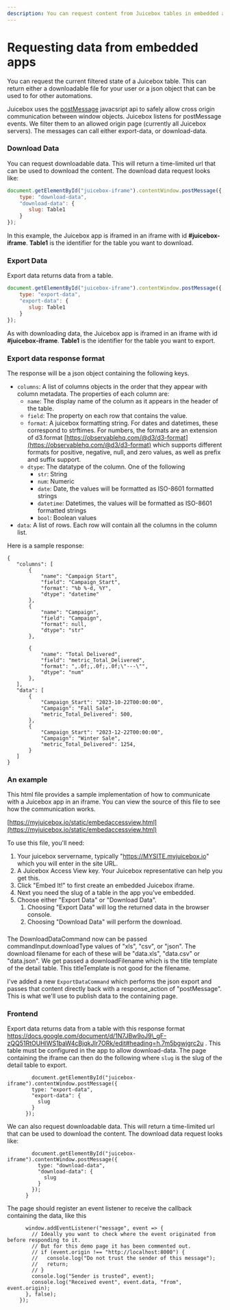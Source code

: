 ```yaml
---
description: You can request content from Juicebox tables in embedded apps
---
```


# Requesting data from embedded apps

You can request the current filtered state of a Juicebox table. This can return either a downloadable file for your user or a json object that can be used to for other automations.&#x20;

Juicebox uses the [postMessage](https://developer.mozilla.org/en-US/docs/Web/API/Window/postMessage) javacsript api to safely allow cross origin communication between window objects. Juicebox listens for postMessage events. We filter them to an allowed origin page (currently all Juicebox servers). The messages can call either export-data, or download-data.

### Download Data

You can request downloadable data. This will return a time-limited url that can be used to download the content. The download data request looks like:

```javascript
document.getElementById("juicebox-iframe").contentWindow.postMessage({
    type: "download-data",
    "download-data": {
       slug: Table1
    }
});
```

In this example, the Juicebox app is iframed in an iframe with id **#juicebox-iframe**. **Table1** is the identifier for the table you want to download.

### Export Data

Export data returns data from a table.&#x20;

```javascript
document.getElementById("juicebox-iframe").contentWindow.postMessage({
    type: "export-data",
    "export-data": {
       slug: Table1
    }
});
```

As with downloading data, the Juicebox app is iframed in an iframe with id **#juicebox-iframe**. **Table1** is the identifier for the table you want to export.

### Export data response format

The response will be a json object containing the following keys.

* `columns`: A list of columns objects in the order that they appear with column metadata. The properties of each column are:
  * `name`: The display name of the column as it appears in the header of the table.
  * `field`: The property on each row that contains the value.
  * `format`: A juicebox formatting string. For dates and datetimes, these correspond to strftimes. For numbers, the formats are an extension of d3.format [https://observablehq.com/@d3/d3-format](https://observablehq.com/@d3/d3-format) which supports different formats for positive, negative, null, and zero values, as well as prefix and suffix support.
  * `dtype`: The datatype of the column. One of the following
    * `str`: String
    * `num`: Numeric
    * `date`: Date, the values will be formatted as ISO-8601 formatted strings
    * `datetime`: Datetimes, the values will be formatted as ISO-8601 formatted strings
    * `bool`: Boolean values
* `data`: A list of rows. Each row will contain all the columns in the column list.

Here is a sample response:

```
{
   "columns": [
       {
           "name": "Campaign Start",
           "field": "Campaign_Start",
           "format": "%b %-d, %Y",
           "dtype": "datetime"
       },
       {
           "name": "Campaign",
           "field": "Campaign",
           "format": null,
           "dtype": "str"
       },
 
       {
           "name": "Total Delivered",
           "field": "metric_Total_Delivered",
           "format": ",.0f;,.0f;,.0f;\"---\"",
           "dtype": "num"
       },
   ],
   "data": [
       {
           "Campaign_Start": "2023-10-22T00:00:00",
           "Campaign": "Fall Sale",
           "metric_Total_Delivered": 500,
       },
       {
           "Campaign_Start": "2023-12-22T00:00:00",
           "Campaign": "Winter Sale",
           "metric_Total_Delivered": 1254,
       }
   ]
}
```

### An example

This html file provides a sample implementation of how to communicate with a Juicebox app in an iframe. You can view the source of this file to see how the communication works.

[https://myjuicebox.io/static/embedaccessview.html](https://myjuicebox.io/static/embedaccessview.html)

To use this file, you'll need:

1. Your juicebox servername, typically "https://MYSITE.myjuicebox.io" which you will enter in the site URL.
2. A Juicebox Access View key. Your Juicebox representative can help you get this.
3. Click "Embed It!" to first create an embedded Juicebox iframe.
4. Next you need the slug of a table in the app you've embedded.
5. Choose either "Export Data" or "Download Data".&#x20;
   1. Choosing "Export Data" will log the returned data in the browser console.
   2. Choosing "Download Data" will perform the download.





###

The DownloadDataCommand now can be passed commandInput.downloadType values of "xls", "csv", or "json". The download filename for each of these will be "data.xls", "data.csv" or "data.json". We get passed a downloadFilename which is the title template of the detail table. This titleTemplate is not good for the filename.

I've added a new `ExportDataCommand` which performs the json export and passes that content directly back with a response\_action of "postMessage". This is what we'll use to publish data to the containing page.

### Frontend



Export data returns data from a table with this response format https://docs.google.com/document/d/1N7JBw9oJ9\_gF-zQQ51RtOUHlWS1baW4cBjqkJIr7ORk/edit#heading=h.7m5bgwjgrc2u . This table must be configured in the app to allow download-data. The page containing the iframe can then do the following where `slug` is the slug of the detail table to export.

```
        document.getElementById("juicebox-iframe").contentWindow.postMessage({
        type: "export-data",
        "export-data": {
          slug
        }
      });
```

We can also request downloadable data. This will return a time-limited url that can be used to download the content. The download data request looks like:

```
        document.getElementById("juicebox-iframe").contentWindow.postMessage({
          type: "download-data",
          "download-data": {
            slug
          }
        });
      }
```

The page should register an event listener to receive the callback containing the data, like this

```
      window.addEventListener("message", event => {
        // Ideally you want to check where the event originated from before responding to it.
        // But for this demo page it has been commented out.
        // if (event.origin !== "http://localhost:8000") {
        //   console.log("Do not trust the sender of this message");
        //   return;
        // }
        console.log("Sender is trusted", event);
        console.log("Received event", event.data, "from", event.origin);
      }, false);
    });
```
